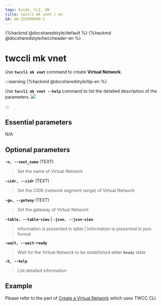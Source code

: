 ```yaml
---
tags: Guide, CLI, EN
title: twccli mk vnet | en
GA: UA-155999456-1
---
```


{%hackmd @docsharedstyle/default %}
{%hackmd @docsharedstyle/twccheader-en %}

# twccli mk vnet

Use **`twccli mk vnet`** command to create **Virtual Network**.

:::warning
{%hackmd @docsharedstyle/tip-en %}

Use **`twccli mk vnet --help`** command to list the detailed description of the parameters.
![](https://cos.twcc.ai/SYS-MANUAL/uploads/upload_90dcd2d94fc11df5591f5f0a829697b6.png)


:::


## Essential parameters

N/A


## Optional parameters

**`-n, --vnet_name`** (TEXT)
> Set the name of Virtual Network

**`-cidr, --cidr`** (TEXT)
> Set the CIDR (network segment range) of Virtual Network

**`-gw, --getway`** (TEXT)
> Set the gateway of Virtual Network

**`-table, --table-view`** | **`-json, --json-view`**
> Information is presented in table | Information is presented in json format

**`-wait, --wait-ready`**
> Wait for the Virtual Network to be established ebter **`Ready`** state

**`-h, --help`**
> List detailed information

## Example

Please refer to the part of [Create a Virtual Network](https://man.twcc.ai/@twccdocs/doc-vcs-main-en/https%3A%2F%2Fman.twcc.ai%2F%40twccdocs%2Fguide-vcs-vnw-en) which uses TWCC CLI.
